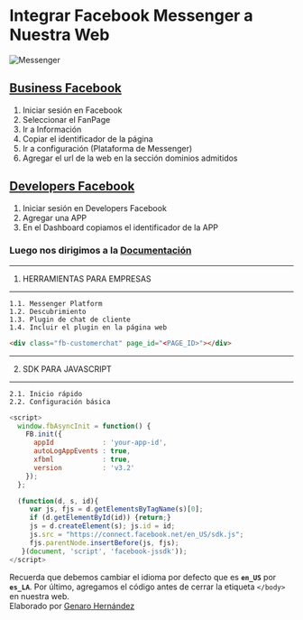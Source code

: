 # __Integrar Facebook Messenger a Nuestra Web__ 
![Messenger](https://scontent.flim1-2.fna.fbcdn.net/v/t39.8562-6/37789948_1959933824027454_666414594595487744_n.png?_nc_cat=1&_nc_ht=scontent.flim1-2.fna&oh=314240c2c4d33335919b8b035ad05564&oe=5C90EE4D)
## [Business Facebook](https://business.facebook.com/)
1. Iniciar sesión en Facebook
2. Seleccionar el FanPage
2. Ir a Información
3. Copiar el identificador de la página
4. Ir a configuración (Plataforma de Messenger)
5. Agregar el url de la web en la sección dominios admitidos
##  [Developers Facebook](https://developers.facebook.com/)
1. Iniciar sesión en Developers Facebook
2. Agregar una APP
3. En el Dashboard copiamos el identificador de la APP

### Luego nos dirigimos a la [Documentación](https://developers.facebook.com/docs/)
---
1. HERRAMIENTAS PARA EMPRESAS
---
    1.1. Messenger Platform
    1.2. Descubrimiento
    1.3. Plugin de chat de cliente
    1.4. Incluir el plugin en la página web
```html
<div class="fb-customerchat" page_id="<PAGE_ID>"></div>
```
---
2. SDK PARA JAVASCRIPT
---
    2.1. Inicio rápido
    2.2. Configuración básica
```javascript
<script>
  window.fbAsyncInit = function() {
    FB.init({
      appId            : 'your-app-id',
      autoLogAppEvents : true,
      xfbml            : true,
      version          : 'v3.2'
    });
  };

  (function(d, s, id){
     var js, fjs = d.getElementsByTagName(s)[0];
     if (d.getElementById(id)) {return;}
     js = d.createElement(s); js.id = id;
     js.src = "https://connect.facebook.net/en_US/sdk.js";
     fjs.parentNode.insertBefore(js, fjs);
   }(document, 'script', 'facebook-jssdk'));
</script>
```
Recuerda que debemos cambiar el idioma por defecto que es __`en_US`__ por __`es_LA`__.
Por último, agregamos el código antes de cerrar la etiqueta `</body>` en nuestra web.
<br>Elaborado por [Genaro Hernández](https://genarohernandez.com/)
